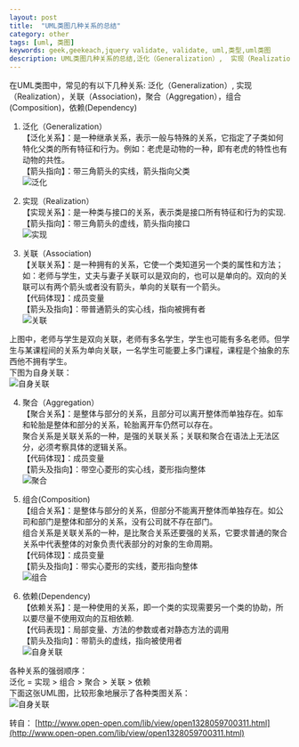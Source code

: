 ```yaml
---
layout: post
title:  "UML类图几种关系的总结"
category: other
tags: [uml, 类图]
keywords: geek,geekeach,jquery validate, validate, uml,类型,uml类图
description: UML类图几种关系的总结,泛化（Generalization）,  实现（Realization），关联（Association)，聚合（Aggregation），组合(Composition)，依赖(Dependency)  
---
```

在UML类图中，常见的有以下几种关系: 泛化（Generalization）,  实现（Realization），关联（Association)，聚合（Aggregation），组合(Composition)，依赖(Dependency)  

1. 泛化（Generalization）  
  【泛化关系】：是一种继承关系，表示一般与特殊的关系，它指定了子类如何特化父类的所有特征和行为。例如：老虎是动物的一种，即有老虎的特性也有动物的共性。  
  【箭头指向】：带三角箭头的实线，箭头指向父类  
   ![泛化]( {{site.imagePath}}14_04_28/uml_class_model_01.gif)
   
2. 实现（Realization）  
  【实现关系】：是一种类与接口的关系，表示类是接口所有特征和行为的实现.    
  【箭头指向】：带三角箭头的虚线，箭头指向接口    
  ![实现]( {{site.imagePath}}14_04_28/uml_class_model_02.gif)
  
3. 关联（Association)  
  【关联关系】：是一种拥有的关系，它使一个类知道另一个类的属性和方法；如：老师与学生，丈夫与妻子关联可以是双向的，也可以是单向的。双向的关联可以有两个箭头或者没有箭头，单向的关联有一个箭头。  
  【代码体现】：成员变量  
  【箭头及指向】：带普通箭头的实心线，指向被拥有者  
   ![关联]( {{site.imagePath}}14_04_28/uml_class_model_03.gif)
   
上图中，老师与学生是双向关联，老师有多名学生，学生也可能有多名老师。但学生与某课程间的关系为单向关联，一名学生可能要上多门课程，课程是个抽象的东西他不拥有学生。   
下图为自身关联：   
   ![自身关联]( {{site.imagePath}}14_04_28/uml_class_model_04.gif)

4. 聚合（Aggregation）  
  【聚合关系】：是整体与部分的关系，且部分可以离开整体而单独存在。如车和轮胎是整体和部分的关系，轮胎离开车仍然可以存在。  
    聚合关系是关联关系的一种，是强的关联关系；关联和聚合在语法上无法区分，必须考察具体的逻辑关系。  
  【代码体现】：成员变量  
  【箭头及指向】：带空心菱形的实心线，菱形指向整体  
   ![聚合]( {{site.imagePath}}14_04_28/uml_class_model_05.gif)
   
5. 组合(Composition)  
  【组合关系】：是整体与部分的关系，但部分不能离开整体而单独存在。如公司和部门是整体和部分的关系，没有公司就不存在部门。  
    组合关系是关联关系的一种，是比聚合关系还要强的关系，它要求普通的聚合关系中代表整体的对象负责代表部分的对象的生命周期。  
  【代码体现】：成员变量  
  【箭头及指向】：带实心菱形的实线，菱形指向整体  
   ![组合]( {{site.imagePath}}14_04_28/uml_class_model_06.gif)
   
6. 依赖(Dependency)  
  【依赖关系】：是一种使用的关系，即一个类的实现需要另一个类的协助，所以要尽量不使用双向的互相依赖.  
  【代码表现】：局部变量、方法的参数或者对静态方法的调用  
  【箭头及指向】：带箭头的虚线，指向被使用者  
   ![自身关联]( {{site.imagePath}}14_04_28/uml_class_model_07.gif)
   
各种关系的强弱顺序：  
  泛化 = 实现 > 组合 > 聚合 > 关联 > 依赖   
下面这张UML图，比较形象地展示了各种类图关系：  
  ![自身关联]( {{site.imagePath}}14_04_28/uml_class_model_08.png)

 
转自： [http://www.open-open.com/lib/view/open1328059700311.html](http://www.open-open.com/lib/view/open1328059700311.html)
